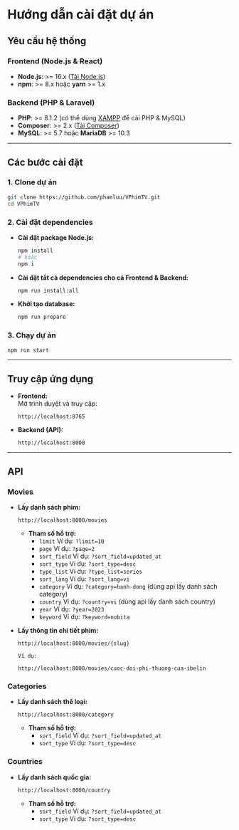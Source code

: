 # Hướng dẫn cài đặt dự án

## Yêu cầu hệ thống

### Frontend (Node.js & React)
- **Node.js**: >= 16.x ([Tải Node.js](https://nodejs.org/))
- **npm**: >= 8.x hoặc **yarn** >= 1.x

### Backend (PHP & Laravel)
- **PHP**: >= 8.1.2 (có thể dùng [XAMPP](https://www.apachefriends.org/index.html) để cài PHP & MySQL)
- **Composer**: >= 2.x ([Tải Composer](https://getcomposer.org/))
- **MySQL**: >= 5.7 hoặc **MariaDB** >= 10.3

---

## Các bước cài đặt

### 1. Clone dự án

```bash
git clone https://github.com/phamluu/VPhimTV.git
cd VPhimTV
```

### 2. Cài đặt dependencies

- **Cài đặt package Node.js:**
    ```bash
    npm install
    # hoặc
    npm i
    ```

- **Cài đặt tất cả dependencies cho cả Frontend & Backend:**
    ```bash
    npm run install:all
    ```

- **Khởi tạo database:**
    ```bash
    npm run prepare
    ```

### 3. Chạy dự án

```bash
npm run start
```

---

## Truy cập ứng dụng

- **Frontend:**  
    Mở trình duyệt và truy cập:  
    ```
    http://localhost:8765
    ```

- **Backend (API):**  
    ```
    http://localhost:8000
    ```

---

## API

### Movies

- **Lấy danh sách phim:**  
    ```
    http://localhost:8000/movies
    ```
    - **Tham số hỗ trợ:**
        - `limit` Ví dụ: `?limit=10`
        - `page` Ví dụ: `?page=2`
        - `sort_field` Ví dụ: `?sort_field=updated_at`
        - `sort_type` Ví dụ: `?sort_type=desc`
        - `type_list` Ví dụ: `?type_list=series`
        - `sort_lang` Ví dụ: `?sort_lang=vi`
        - `category` Ví dụ: `?category=hanh-dong` (dùng api lấy danh sách category)
        - `country` Ví dụ: `?country=vi` (dùng api lấy danh sách country) 
        - `year` Ví dụ: `?year=2023`
        - `keyword` Ví dụ: `?keyword=nobita`

- **Lấy thông tin chi tiết phim:**
    ```
    http://localhost:8000/movies/{slug}

    Ví dụ: 

    http://localhost:8000/movies/cuoc-doi-phi-thuong-cua-ibelin
    ```
    

### Categories

- **Lấy danh sách thể loại:**  
    ```
    http://localhost:8000/category
    ```
    - **Tham số hỗ trợ:**
        - `sort_field` Ví dụ: `?sort_field=updated_at`
        - `sort_type` Ví dụ: `?sort_type=desc`

### Countries

- **Lấy danh sách quốc gia:**  
    ```
    http://localhost:8000/country
    ```
    - **Tham số hỗ trợ:**
        - `sort_field` Ví dụ: `?sort_field=updated_at`
        - `sort_type` Ví dụ: `?sort_type=desc`